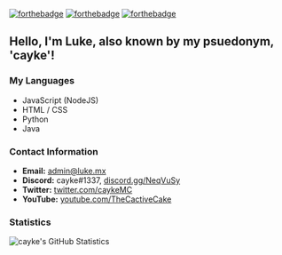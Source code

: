 [![forthebadge](https://forthebadge.com/images/badges/powered-by-black-magic.svg)](https://forthebadge.com)
[![forthebadge](https://forthebadge.com/images/badges/gluten-free.svg)](https://forthebadge.com)
[![forthebadge](https://forthebadge.com/images/badges/compatibility-ie-6.svg)](https://forthebadge.com)

## Hello, I'm Luke, also known by my psuedonym, 'cayke'!


### My Languages

- JavaScript (NodeJS)
- HTML / CSS
- Python
- Java

### Contact Information

* **Email:** [admin@luke.mx](mailto://admin@luke.mx)
* **Discord:** cayke#1337, [discord.gg/NeqVuSy](https://discord.gg/NeqVuSy)
* **Twitter:** [twitter.com/caykeMC](https://twitter.com/caykeMC)
* **YouTube:** [youtube.com/TheCactiveCake](https://youtube.com/TheCactiveCake)

### Statistics
![cayke's GitHub Statistics](https://github-readme-stats.vercel.app/api?username=caykey&show_icons=true)
